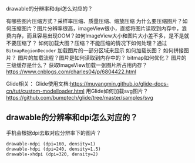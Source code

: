 

drawable的分辨率和dpi怎么对应的？


有哪些图片压缩方式？采样率压缩、质量压缩、缩放压缩
为什么要压缩图片？如何压缩图片？图片分辨率很高，imageView很小，直接将图片读取到内存中，浪费内存，而且容易出现OOM？如何ImageView大小和图片大小差不多，是不是就不要压缩了？
如何加载大图？压缩？不能压缩的情况下如何处理？通过 `BitmapRegionDecoder` 加载图片的一部分区域来显示
如何加载长图？
如何拼接图片？
图片的加载流程？图片是如何读取到内存中的？
bitmap如何优化？
图片的三级缓存是什么？
获取ImageView加载一张图片所占用内存？https://www.cnblogs.com/charles04/p/6804422.html


Glide相关：
Glide使用文档:https://muyangmin.github.io/glide-docs-cn/tut/custom-modelloader.html
用Glide如何加载svg图片？https://github.com/bumptech/glide/tree/master/samples/svg


## drawable的分辨率和dpi怎么对应的？
手机会根据dpi去取对应分辨率下的图片？
```
drawable-mdpi (dpi=160, density=1)
drawable-hdpi (dpi=240, density=1.5)
drawable-xhdpi (dpi=320, density=2)
```